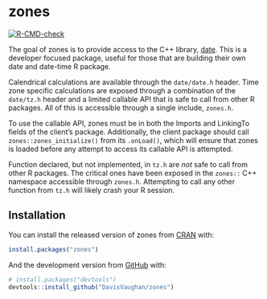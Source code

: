 
<!-- README.md is generated from README.Rmd. Please edit that file -->

# zones

<!-- badges: start -->

[![R-CMD-check](https://github.com/DavisVaughan/zones/workflows/R-CMD-check/badge.svg)](https://github.com/DavisVaughan/zones/actions)
<!-- badges: end -->

The goal of zones is to provide access to the C++ library,
[date](https://github.com/HowardHinnant/date). This is a developer
focused package, useful for those that are building their own date and
date-time R package.

Calendrical calculations are available through the `date/date.h` header.
Time zone specific calculations are exposed through a combination of the
`date/tz.h` header and a limited callable API that is safe to call from
other R packages. All of this is accessible through a single include,
`zones.h`.

To use the callable API, zones must be in both the Imports and LinkingTo
fields of the client’s package. Additionally, the client package should
call `zones::zones_initialize()` from its `.onLoad()`, which will ensure
that zones is loaded before any attempt to access its callable API is
attempted.

Function declared, but not implemented, in `tz.h` are *not* safe to call
from other R packages. The critical ones have been exposed in the
`zones::` C++ namespace accessible through `zones.h`. Attempting to call
any other function from `tz.h` will likely crash your R session.

## Installation

You can install the released version of zones from
[CRAN](https://CRAN.R-project.org) with:

``` r
install.packages("zones")
```

And the development version from [GitHub](https://github.com/) with:

``` r
# install.packages("devtools")
devtools::install_github("DavisVaughan/zones")
```
